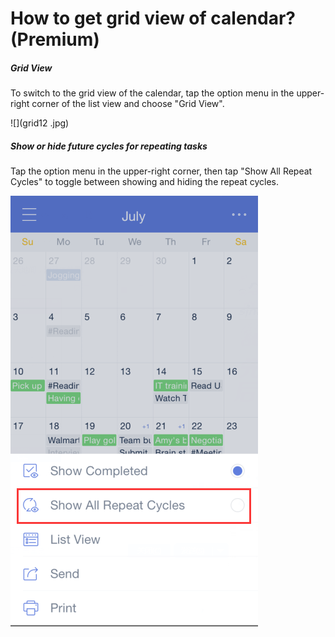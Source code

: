 # How to get grid view of calendar? \(Premium\)

##### Grid View

To switch to the grid view of the calendar, tap the option menu in the upper-right corner of the list view and choose "Grid View".

![](grid12 .jpg)

##### Show or hide future cycles for repeating tasks

Tap the option menu in the upper-right corner, then tap "Show All Repeat Cycles" to toggle between showing and hiding the repeat cycles.

![](cycle.png)

